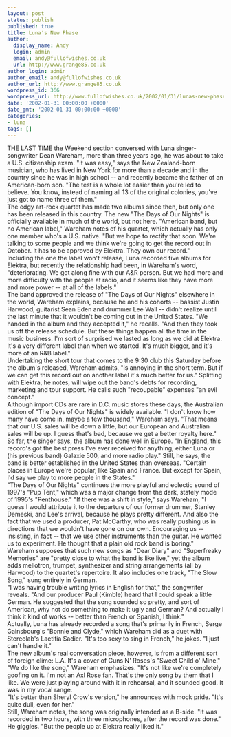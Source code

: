 ```yaml
---
layout: post
status: publish
published: true
title: Luna's New Phase
author:
  display_name: Andy
  login: admin
  email: andy@fullofwishes.co.uk
  url: http://www.grange85.co.uk
author_login: admin
author_email: andy@fullofwishes.co.uk
author_url: http://www.grange85.co.uk
wordpress_id: 366
wordpress_url: http://www.fullofwishes.co.uk/2002/01/31/lunas-new-phase/
date: '2002-01-31 00:00:00 +0000'
date_gmt: '2002-01-31 00:00:00 +0000'
categories:
- luna
tags: []
---
```

<p>THE LAST TIME the Weekend section conversed with Luna singer- songwriter Dean Wareham, more than three years ago, he was about to take a U.S. citizenship exam. "It was easy," says the New Zealand-born musician, who has lived in New York for more than a decade and in the country since he was in high school -- and recently became the father of an American-born son. "The test is a whole lot easier than you're led to believe. You know, instead of naming all 13 of the original colonies, you've just got to name three of them."<br />The edgy art-rock quartet has made two albums since then, but only one has been released in this country. The new "The Days of Our Nights" is officially available in much of the world, but not here. "American band, but no American label," Wareham notes of his quartet, which actually has only one member who's a U.S. native. "But we hope to rectify that soon. We're talking to some people and we think we're going to get the record out in October. It has to be approved by Elektra. They own our record."<br />Including the one the label won't release, Luna recorded five albums for Elektra, but recently the relationship had been, in Wareham's word, "deteriorating. We got along fine with our A&R person. But we had more and more difficulty with the people at radio, and it seems like they have more and more power -- at all of the labels."<br />The band approved the release of "The Days of Our Nights" elsewhere in the world, Wareham explains, because he and his cohorts -- bassist Justin Harwood, guitarist Sean Eden and drummer Lee Wall -- didn't realize until the last minute that it wouldn't be coming out in the United States. "We handed in the album and they accepted it," he recalls. "And then they took us off the release schedule. But these things happen all the time in the music business. I'm sort of surprised we lasted as long as we did at Elektra. It's a very different label than when we started. It's much bigger, and it's more of an R&B label."<br />Undertaking the short tour that comes to the 9:30 club this Saturday before the album's released, Wareham admits, "is annoying in the short term. But if we can get this record out on another label it's much better for us." Splitting with Elektra, he notes, will wipe out the band's debts for recording, marketing and tour support. He calls such "recoupable" expenses "an evil concept."<br />Although import CDs are rare in D.C. music stores these days, the Australian edition of "The Days of Our Nights" is widely available. "I don't know how many have come in, maybe a few thousand," Wareham says. "That means that our U.S. sales will be down a little, but our European and Australian sales will be up. I guess that's bad, because we get a better royalty here."<br />So far, the singer says, the album has done well in Europe. "In England, this record's got the best press I've ever received for anything, either Luna or (his previous band) Galaxie 500, and more radio play." Still, he says, the band is better established in the United States than overseas. "Certain places in Europe we're popular, like Spain and France. But except for Spain, I'd say we play to more people in the States."<br />"The Days of Our Nights" continues the more playful and eclectic sound of 1997's "Pup Tent," which was a major change from the dark, stately mode of 1995's "Penthouse." "If there was a shift in style," says Wareham, "I guess I would attribute it to the departure of our former drummer, Stanley Demeski, and Lee's arrival, because he plays pretty different. And also the fact that we used a producer, Pat McCarthy, who was really pushing us in directions that we wouldn't have gone on our own. Encouraging us -- insisting, in fact -- that we use other instruments than the guitar. He wanted us to experiment. He thought that a plain old rock band is boring."<br />Wareham supposes that such new songs as "Dear Diary" and "Superfreaky Memories" are "pretty close to what the band is like live," yet the album adds mellotron, trumpet, synthesizer and string arrangements (all by Harwood) to the quartet's repertoire. It also includes one track, "The Slow Song," sung entirely in German.<br />"I was having trouble writing lyrics in English for that," the songwriter reveals. "And our producer Paul (Kimble) heard that I could speak a little German. He suggested that the song sounded so pretty, and sort of American, why not do something to make it ugly and German? And actually I think it kind of works -- better than French or Spanish, I think."<br />Actually, Luna has already recorded a song that's primarily in French, Serge Gainsbourg's "Bonnie and Clyde," which Wareham did as a duet with Stereolab's Laetitia Sadier. "It's too sexy to sing in French," he jokes. "I just can't handle it."<br />The new album's real conversation piece, however, is from a different sort of foreign clime: L.A. It's a cover of Guns N' Roses's "Sweet Child o' Mine."<br />"We do like the song," Wareham emphasizes. "It's not like we're completely goofing on it. I'm not an Axl Rose fan. That's the only song by them that I like. We were just playing around with it in rehearsal, and it sounded good. It was in my vocal range.<br />"It's better than Sheryl Crow's version," he announces with mock pride. "It's quite dull, even for her."<br />Still, Wareham notes, the song was originally intended as a B-side. "It was recorded in two hours, with three microphones, after the record was done." He giggles. "But the people up at Elektra really liked it."</p>
